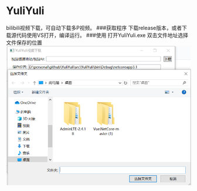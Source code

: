 # YuliYuli
bilibili视频下载，可自动下载多P视频。
###获取程序
下载release版本，或者下载源代码使用VS打开，编译运行。
###使用
打开YuliYuli.exe
双击文件地址选择文件保存的位置
![image](https://github.com/jfwangncs/YuliYuli/blob/master/images/2.png)
